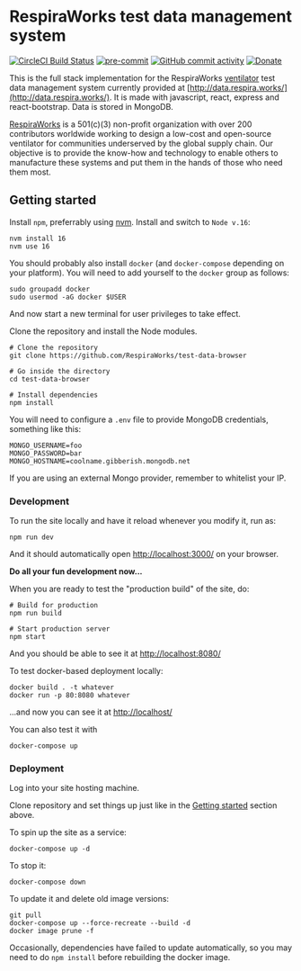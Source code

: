 # RespiraWorks test data management system

[![CircleCI Build Status](https://circleci.com/gh/RespiraWorks/test-data-browser.svg?style=shield)](https://circleci.com/gh/RespiraWorks/test-data-browser/tree/master)
[![pre-commit](https://img.shields.io/badge/pre--commit-enabled-brightgreen?logo=pre-commit&logoColor=white)](https://github.com/pre-commit/pre-commit)
[![GitHub commit activity](https://img.shields.io/github/commit-activity/m/RespiraWorks/test-data-browser)](https://github.com/RespiraWorks/test-data-browser/pulse)
[![Donate](https://img.shields.io/badge/donate-gofundme-blueviolet)](https://www.gofundme.com/f/RespiraWorks)

This is the full stack implementation for the RespiraWorks
[ventilator](https://github.com/RespiraWorks/Ventilator)
test data management system currently provided at
[http://data.respira.works/](http://data.respira.works/).
It is made with javascript, react, express and react-bootstrap. Data is stored in MongoDB.

[RespiraWorks](https://respira.works/) is a 501(c)(3) non-profit organization with over 200
contributors worldwide working to design a low-cost and open-source ventilator for communities
underserved by the global supply chain. Our objective is to provide the know-how and technology to
enable others to manufacture these systems and put them in the hands of those who need them most.

## Getting started

Install `npm`, preferrably using [nvm](https://github.com/nvm-sh/nvm). Install and switch to `Node v.16`:

```shell
nvm install 16
nvm use 16
```

You should probably also install `docker` (and `docker-compose` depending on your platform). You will need to add
yourself to the `docker` group as follows:

```shell
sudo groupadd docker
sudo usermod -aG docker $USER
```

And now start a new terminal for user privileges to take effect.

Clone the repository and install the Node modules.

```shell
# Clone the repository
git clone https://github.com/RespiraWorks/test-data-browser

# Go inside the directory
cd test-data-browser

# Install dependencies
npm install
```

You will need to configure a `.env` file to provide MongoDB credentials, something like this:

```dotenv
MONGO_USERNAME=foo
MONGO_PASSWORD=bar
MONGO_HOSTNAME=coolname.gibberish.mongodb.net
```

If you are using an external Mongo provider, remember to whitelist your IP.

### Development

To run the site locally and have it reload whenever you modify it, run as:

```shell
npm run dev
```
And it should automatically open [http://localhost:3000/](http://localhost:3000/) on your browser.

**Do all your fun development now...**

When you are ready to test the "production build" of the site, do:

```shell
# Build for production
npm run build

# Start production server
npm start
```

And you should be able to see it at [http://localhost:8080/](http://localhost:8080/)

To test docker-based deployment locally:

```shell
docker build . -t whatever
docker run -p 80:8080 whatever
```

...and now you can see it at [http://localhost/](http://localhost/)

You can also test it with
```shell
docker-compose up
```

### Deployment

Log into your site hosting machine.

Clone repository and set things up just like in the [Getting started](#getting-started) section above.

To spin up the site as a service:
```shell
docker-compose up -d
```

To stop it:
```shell
docker-compose down
```

To update it and delete old image versions:

```shell
git pull
docker-compose up --force-recreate --build -d
docker image prune -f
```

Occasionally, dependencies have failed to update automatically, so you may need to do `npm install` before rebuilding
the docker image.
